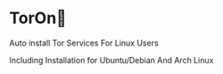 # TorOn🤘
Auto install Tor Services For Linux Users

Including Installation for Ubuntu/Debian And Arch Linux

